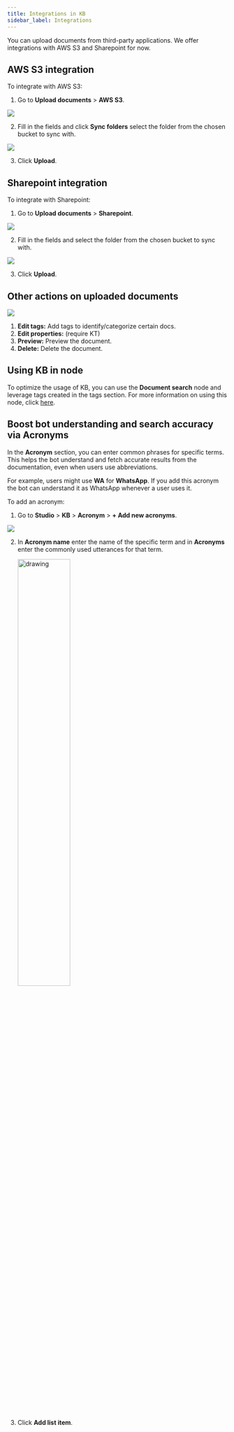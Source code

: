 ```yaml
---
title: Integrations in KB
sidebar_label: Integrations
---
```


You can upload documents from third-party applications. We offer integrations with AWS S3 and Sharepoint for now.

## AWS S3 integration

To integrate with AWS S3:

1. Go to **Upload documents** > **AWS S3**.

![](https://i.imgur.com/aZp5qQZ.png)

2. Fill in the fields and click **Sync folders** select the folder from the chosen bucket to sync with.

![](https://i.imgur.com/qvdNJSB.png)

3. Click **Upload**.

## Sharepoint integration

To integrate with Sharepoint:

1. Go to **Upload documents** > **Sharepoint**.

![](https://i.imgur.com/hRzbwGI.png)

2. Fill in the fields and select the folder from the chosen bucket to sync with.

![](https://i.imgur.com/jX6iB57.png)

3. Click **Upload**.

## Other actions on uploaded documents

![](https://i.imgur.com/h3WIDiv.png)

1. **Edit tags:** Add tags to identify/categorize certain docs.
2. **Edit properties:** (require KT)
3. **Preview:** Preview the document.
4. **Delete:** Delete the document.

## Using KB in node

To optimize the usage of KB, you can use the **Document search** node and leverage tags created in the tags section. For more information on using this node, click [here](https://docs.yellow.ai/docs/platform_concepts/studio/build/nodes/action-nodes#14-document-search).

## Boost bot understanding and search accuracy via Acronyms

In the **Acronym** section, you can enter common phrases for specific terms. This helps the bot understand and fetch accurate results from the documentation, even when users use abbreviations. 

For example, users might use **WA** for **WhatsApp**. If you add this acronym the bot can understand it as WhatsApp whenever a user uses it. 

To add an acronym:

1. Go to **Studio** > **KB** > **Acronym** > **+ Add new acronyms**.

![](https://i.imgur.com/NjHhs90.png)

2. In **Acronym name** enter the name of the specific term and in **Acronyms** enter the commonly used utterances for that term.


   <img src="https://i.imgur.com/eZuSYgD.png" alt="drawing" width="50%"/>

3. Click **Add list item**.